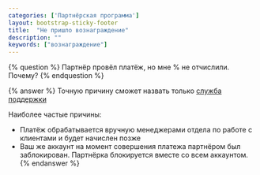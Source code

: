 ```yaml
---
categories: ['Партнёрская программа']
layout: bootstrap-sticky-footer
title:  "Не пришло вознаграждение"
description: ""
keywords: ["вознаграждение"]
--- 
```

{% question %}
Партнёр провёл платёж, но мне % не отчислили. Почему?
{% endquestion %}

{% answer %}
Точную причину сможет назвать только [служба поддержки](https://cp.beget.com/support)

Наиболее частые причины:

- Платёж обрабатывается вручную менеджерами отдела по работе с клиентами и будет начислен позже
- Ваш же аккаунт на момент совершения платежа партнёром был заблокирован. Партнёрка блокируется вместе со всем аккаунтом. 
{% endanswer %}

